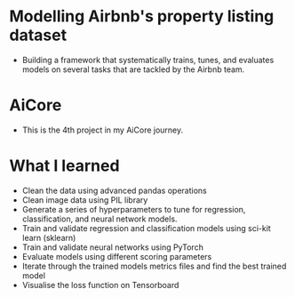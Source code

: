# Modelling Airbnb's property listing dataset
- Building a framework that systematically trains, tunes, and evaluates models on several tasks that are tackled by the Airbnb team.

# AiCore
- This is the 4th project in my AiCore journey.

# What I learned
- Clean the data using advanced pandas operations
- Clean image data using PIL library
- Generate a series of hyperparameters to tune for regression, classification, and neural network models.
- Train and validate regression and classification models using sci-kit learn (sklearn)
- Train and validate neural networks using PyTorch
- Evaluate models using different scoring parameters
- Iterate through the trained models metrics files and find the best trained model
- Visualise the loss function on Tensorboard